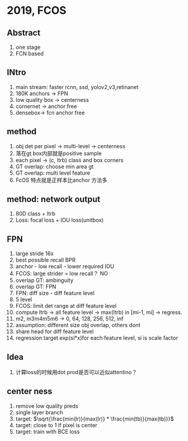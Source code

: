 # 2019, FCOS

## Abstract
1. one stage
2. FCN based
   
## INtro
1. main stream: faster rcnn, ssd, yolov2,v3,retinanet
2. 180K anchors -> FPN
3. low quality box  -> centerness
4. cornernet -> anchor free
5. densebox-> fcn anchor free

## method
1. obj det per pixel -> multi-level -> centerness
2. 落在gt box内部就是positive sample
3. each pixel -> (c, ltrb) class and box corners
4. GT overlap: choose min area gt
5. GT overlap: multi level feature
6. FcOS 特点就是正样本比anchor 方法多

## method: network output
1. 80D class + ltrb
2. Loss: focal loss + IOU loss(unitbox)
   
## FPN
1. large stride 16x
2. best possible recall BPR
3. anchor - low recall - lower required IOU
4. FCOS: large strider = low recall？ NO
5. overlap GT: ambinguity
6. overlap GT: FPN
7. FPN: diff size - diff feature level
8. 5 level
9. FCOS: limit det range at diff feature level
10. compute ltrb -> all feature level -> max(ltrb) in [mi-1, mi] -> regress.
11. m2, m3m4m5m6 -> 0, 64, 128, 256, 512, inf
12. assumption: different size obj overlap, others dont
13. share head for diff feature level
14. regression target exp(si*x)for each feature level, si is scale factor

## Idea
1. 计算loss的时候用dot prod是否可以近似attentino？


## center ness
1. remove low quality preds
2. single layer branch
3. target: $\sqrt{\frac{min(lr)}{max(lr)} * \frac{min(tb)}{max(tb)}}$ 
4. target: close to 1 if pixel is center
5. target: train with BCE loss